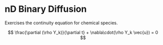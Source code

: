 # nD Binary Diffusion

Exercises the continuity equation for chemical species.

$$
\frac{\partial (\rho Y_k)}{\partial t} + \nabla\cdot(\rho Y_k \vec{u}) = 0
$$
